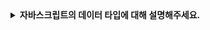 <details>
  <summary><strong>자바스크립트의 데이터 타입에 대해 설명해주세요.</strong></summary>

<br>

## 원시 타입(Primitive Types)
#### 1. 특징
- 데이터는 값 자체가 저장되는 타입입니다.
- 복사 시에는 값 자체가 복사되는 방식(pass-by-value)입니다.
- 불변성을 가지는 immutable 타입입니다.
- 비교할 때는 값 자체를 비교하는 방식입니다.

#### 2. 종류
- `string`, `number`, `boolean`, `null`, `undefined`, `symbol`, `bigint`

#### 3. 예시
```javascript
let a = 10;
let b = a;   // 값 복사
b = 20;
console.log(a); // 10 (a는 영향받지 않음)
```

## 참조 타입(Reference Types)
#### 1. 특징
- 데이터는 값이 저장된 객체의 참조(메모리 주소)가 저장되는 타입입니다.
- 복사 시에는 참조가 복사되는 방식(pass-by-reference 유사)입니다.
- 가변성을 가지는 mutable 타입입니다.
- 비교할 때는 참조 주소를 비교하는 방식입니다.

#### 2. 종류
- `object`, `array`, `function`, `Date`, `RegExp` 등 객체 기반 타입

#### 3. 예시
```javascript
let obj1 = { value: 10 };
let obj2 = obj1; // 참조 복사
obj2.value = 20;
console.log(obj1.value); // 20 (obj1도 같이 바뀜)
```

#### ☑️ 추가질문. 얕은 복사와 깊은 복사의 차이는 무엇인가요?
- 얕은 복사는 1단계 프로퍼티까지만 새로 복사하고, 내부 중첩 객체는 여전히 원본을 참조합니다.
- 깊은 복사는 내부 객체까지 전부 새로 생성하여 원본과 독립적인 객체를 만듭니다.

#### ☑️ 추가질문. 자바스크립트에서 불변성을 유지하려면 어떻게 해야 하나요?
- 원시 타입은 기본적으로 불변성이 보장됩니다.
- 참조 타입은 불변하지 않기 때문에, 새로운 객체를 생성하는 방식으로 관리합니다. (예: 스프레드 연산자, Object.assign, structuredClone 등을 사용)

</details>
